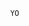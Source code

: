                 YO

<!---
JackFitzgeraldCurtin/JackFitzgeraldCurtin is a ✨ special ✨ repository because its `README.md` (this file) appears on your GitHub profile.
You can click the Preview link to take a look at your changes.
--->

